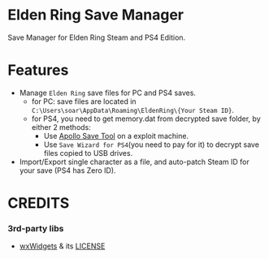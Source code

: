 # Elden Ring Save Manager
Save Manager for Elden Ring Steam and PS4 Edition.

# Features
* Manage `Elden Ring` save files for PC and PS4 saves.
  * for PC: save files are located in `C:\Users\soar\AppData\Roaming\EldenRing\{Your Steam ID}`.
  * for PS4, you need to get memory.dat from decrypted save folder, by either 2 methods:
    * Use [Apollo Save Tool](https://github.com/bucanero/apollo-ps4) on a exploit machine.
    * Use `Save Wizard for PS4`(you need to pay for it) to decrypt save files copied to USB drives.
* Import/Export single character as a file, and auto-patch Steam ID for your save (PS4 has Zero ID).

# CREDITS
### 3rd-party libs
* [wxWidgets](https://github.com/wxWidgets/wxWidgets) & its [LICENSE](LICENSE.wxWidgets)
